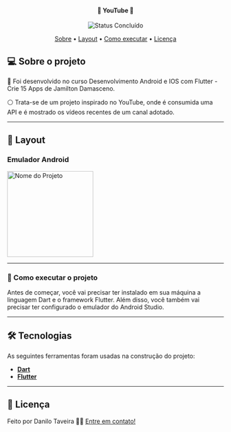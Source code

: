 <h4 align="center"> 
	🚧 YouTube 🚧
</h4>

<p align="center">
	<img alt="Status Concluído" src="https://img.shields.io/badge/STATUS-CONCLU%C3%8DDO-brightgreen">
</p>

<p align="center">
 <a href="#-sobre-o-projeto">Sobre</a> •
 <a href="#-layout">Layout</a> • 
 <a href="#-como-executar-o-projeto">Como executar</a> • 
 <a href="#user-content--licença">Licença</a>
</p>

## 💻 Sobre o projeto

📄 Foi desenvolvido no curso Desenvolvimento Android e IOS com Flutter - Crie 15 Apps de Jamilton Damasceno.

⚪ Trata-se de um projeto inspirado no YouTube, onde é consumida uma API e é mostrado os vídeos recentes de um canal adotado.

---

## 🎨 Layout

### Emulador Android

<p align="start">
  <img alt="Nome do Projeto" title="Nome do Projeto" src="images/resultado.png" width="200px">
</p>

---

### 📍 Como executar o projeto

Antes de começar, você vai precisar ter instalado em sua máquina a linguagem Dart e o framework Flutter.
Além disso, você também vai precisar ter configurado o emulador do Android Studio.

---

## 🛠 Tecnologias

As seguintes ferramentas foram usadas na construção do projeto:

- **[Dart](https://dart.dev)**
- **[Flutter](https://flutter.dev)**

---

## 📝 Licença

Feito por Danilo Taveira 👋🏽 [Entre em contato!](https://www.linkedin.com/in/danilo-taveira/)
